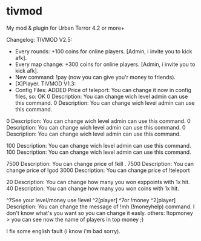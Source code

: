 # tivmod
My mod &amp; plugin for Urban Terror 4.2 or more+

Changelog:
                              TIVMOD V2.5:
- Every rounds: +100 coins for online players. [Admin, i invite you to kick afk].
- Every map change: +300 coins for online players. [Admin, i invite you to kick afk].
- New command: !pay <player> <number> (now you can give you'r money to friends).
- [X]Player.
                              TIVMOD V1.3:
- Config Files: ADDED
Price of teleport: You can change it now in config files, so: OK
<set name="minlevel_level">0</set>
Description: You can change wich level admin can use this command.
<set name="minlevel_money">0</set>
Description: You can change wich level admin can use this command.

<set name="minlevel_kill">0</set>
Description: You can change wich level admin can use this command.
<set name="minlevel_god">0</set>
Description: You can change wich level admin can use this command.
<set name="minlevel_teleport">0</set>
Description: You can change wich level admin can use this command.

<set name="minlevel_givemoney">100</set>
Description: You can change wich level admin can use this command.
<set name="minlevel_givexp">100</set>
Description: You can change wich level admin can use this command.

<set name="price_kill">7500</set>
Description: You can change price of !kill <player>.
<set name="price_god">7500</set>
Description: You can change price of !god <player>
<set name="price_teleport">3000</set>
Description: You can change price of !teleport <player>

<set name="hit_win_xp">20</set>
Description: You can change how many you won exppoints with 1x hit.
<set name="hit_win_money">40</set>
Description: You can change how many you won coins with 1x hit.

<set name="message_help">^7See your level/money use !level ^2[player] ^7or !money ^2[player]</set>
Description: You can change the message of !mh (!moneyhelp) command. I don't know what's you want so you can change it easly.
                others:
!topmoney > you can see now the name of players in top money ;)

I fix some english fault (i know i'm bad sorry).
